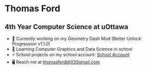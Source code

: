 # Thomas Ford

## 4th Year Computer Science at uOttawa

- 🔭 Currently working on my Geometry Dash Mod (Better Unlock Progression v1.1.0)
- 📖 Learning Computer Graphics and Data Science in school
- ⚡ School projects on my school account: [School Account](https://github.com/GlowRock0)
- 🖥️ Reach me at <thomasford@033gmail.com>
